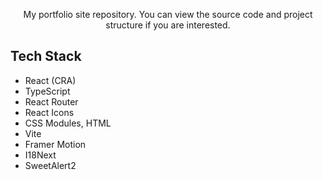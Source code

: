 <p align="center">
  My portfolio site repository. You can view the source code and project structure if you are interested.
</p>

## Tech Stack

- React (CRA)
- TypeScript
- React Router
- React Icons
- CSS Modules, HTML
- Vite
- Framer Motion
- I18Next
- SweetAlert2
